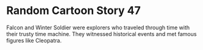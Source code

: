 # Random Cartoon Story 47

Falcon and Winter Soldier were explorers who traveled through time with their trusty time machine. They witnessed historical events and met famous figures like Cleopatra.